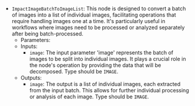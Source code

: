 - `ImpactImageBatchToImageList`: This node is designed to convert a batch of images into a list of individual images, facilitating operations that require handling images one at a time. It's particularly useful in workflows where images need to be processed or analyzed separately after being batch-processed.
    - Parameters:
    - Inputs:
        - `image`: The input parameter 'image' represents the batch of images to be split into individual images. It plays a crucial role in the node's operation by providing the data that will be decomposed. Type should be `IMAGE`.
    - Outputs:
        - `image`: The output is a list of individual images, each extracted from the input batch. This allows for further individual processing or analysis of each image. Type should be `IMAGE`.
